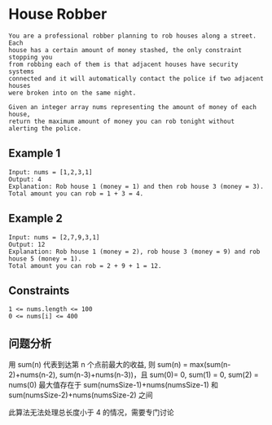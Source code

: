 # House Robber

```text
You are a professional robber planning to rob houses along a street. Each
house has a certain amount of money stashed, the only constraint stopping you
from robbing each of them is that adjacent houses have security systems
connected and it will automatically contact the police if two adjacent houses
were broken into on the same night.

Given an integer array nums representing the amount of money of each house,
return the maximum amount of money you can rob tonight without alerting the police.
```

## Example 1

```text
Input: nums = [1,2,3,1]
Output: 4
Explanation: Rob house 1 (money = 1) and then rob house 3 (money = 3).
Total amount you can rob = 1 + 3 = 4.
```

## Example 2

```text
Input: nums = [2,7,9,3,1]
Output: 12
Explanation: Rob house 1 (money = 2), rob house 3 (money = 9) and rob house 5 (money = 1).
Total amount you can rob = 2 + 9 + 1 = 12.
```

## Constraints

```text
1 <= nums.length <= 100
0 <= nums[i] <= 400
```

## 问题分析

用 sum(n) 代表到达第 n 个点前最大的收益,
则 sum(n) = max(sum(n-2)+nums(n-2), sum(n-3)+nums(n-3))，且 sum(0)= 0, sum(1) = 0, sum(2) = nums(0)
最大值存在于 sum(numsSize-1)+nums(numsSize-1) 和 sum(numsSize-2)+nums(numsSize-2) 之间

此算法无法处理总长度小于 4 的情况，需要专门讨论
